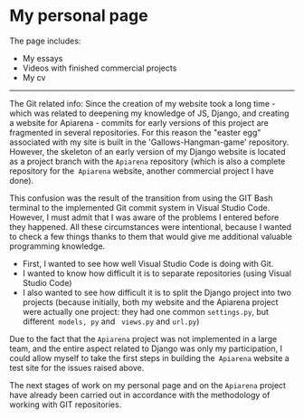 # My personal page

The page includes:
- My essays
- Videos with finished commercial projects
- My cv

-----------------------
The Git related info:
Since the creation of my website took a long time - which was related to deepening my knowledge of JS, Django, and creating a website for Apiarena - commits for early versions of this project are fragmented in several repositories. For this reason the "easter egg" associated with my site is built in the 'Gallows-Hangman-game' repository. However, the skeleton of an early version of my Django website is located as a project branch with the `Apiarena` repository (which is also a complete repository for the` Apiarena` website, another commercial project I have done).

This confusion was the result of the transition from using the GIT Bash terminal to the implemented Git commit system in Visual Studio Code. However, I must admit that I was aware of the problems I entered before they happened. All these circumstances were intentional, because I wanted to check a few things thanks to them that would give me additional valuable programming knowledge.

- First, I wanted to see how well Visual Studio Code is doing with Git.
- I wanted to know how difficult it is to separate repositories (using Visual Studio Code)
- I also wanted to see how difficult it is to split the Django project into two projects (because initially, both my website and the Apiarena project were actually one project: they had one common `settings.py`, but different` models, py` and ` views.py` and `url.py`)

Due to the fact that the `Apiarena` project was not implemented in a large team, and the entire aspect related to Django was only my participation, I could allow myself to take the first steps in building the` Apiarena` website a test site for the issues raised above.

The next stages of work on my personal page and on the `Apiarena` project have already been carried out in accordance with the methodology of working with GIT repositories.